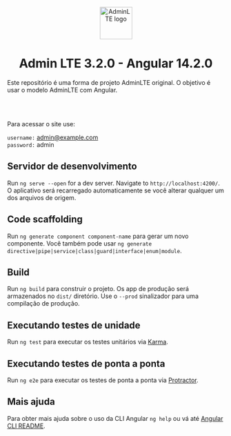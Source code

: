 <p align="center" style="margin-bottom: 32px">
  <a href="https://github.com/andrefranzoi" >
    <img src="https://raw.githubusercontent.com/erdkse/adminlte-3-angular/main/src/assets/img/logo.png" alt="AdminLTE logo" width="75" height="75">
  </a>
</p>

<h1 align="center">Admin LTE 3.2.0 - Angular 14.2.0</h1>

<p>
  Este repositório é uma forma de projeto AdminLTE original. O objetivo é usar o modelo AdminLTE com Angular.
</p>
<br>

<span align="center">

</span>

<br>

Para acessar o site use:

`username:` admin@example.com<br />
`password:` admin<br />

## Servidor de desenvolvimento

Run `ng serve --open` for a dev server. Navigate to `http://localhost:4200/`. O aplicativo será recarregado automaticamente se você alterar qualquer um dos arquivos de origem.

## Code scaffolding

Run `ng generate component component-name` para gerar um novo componente. Você também pode usar `ng generate directive|pipe|service|class|guard|interface|enum|module`.

## Build

Run `ng build` para construir o projeto. Os app de produção será armazenados no `dist/` diretório. Use o `--prod` sinalizador para uma compilação de produção.

## Executando testes de unidade

Run `ng test` para executar os testes unitários via [Karma](https://karma-runner.github.io).

## Executando testes de ponta a ponta

Run `ng e2e` para executar os testes de ponta a ponta via [Protractor](http://www.protractortest.org/).

## Mais ajuda

Para obter mais ajuda sobre o uso da CLI Angular `ng help` ou vá até [Angular CLI README](https://github.com/angular/angular-cli/blob/master/README.md).
